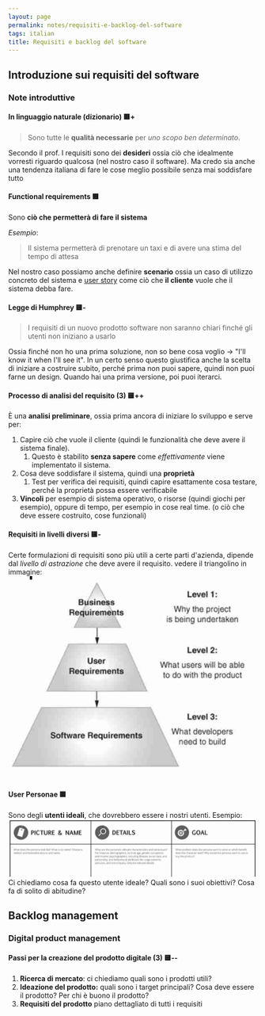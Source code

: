 ```yaml
---
layout: page
permalink: notes/requisiti-e-backlog-del-software
tags: italian
title: Requisiti e backlog del software
---
```


## Introduzione sui requisiti del software

### Note introduttive

#### In linguaggio naturale (dizionario) 🟥+

> Sono tutte le **qualità necessarie** per *uno scopo ben determinato*.

Secondo il prof. I requisiti sono dei **desideri** ossia ciò che idealmente vorresti riguardo qualcosa (nel nostro caso il software). Ma credo sia anche una tendenza italiana di fare le cose meglio possibile senza mai soddisfare tutto

#### Functional requirements 🟩
Sono **ciò che permetterà di fare il sistema**

*Esempio*:
> Il sistema permetterà di prenotare un taxi e di avere una stima del tempo di attesa

Nel nostro caso possiamo anche definire **scenario** ossia un caso di utilizzo concreto del sistema e [user story](/notes/modelli-agile#user-stories) come ciò che **il cliente** vuole che il sistema debba fare.

#### Legge di Humphrey 🟨-
> I requisiti di un nuovo prodotto software non saranno chiari finché gli utenti non iniziano a usarlo

Ossia finché non ho una prima soluzione, non so bene cosa voglio -> "I'll know it when I'll see it".
In un certo senso questo giustifica anche la scelta di iniziare a costruire subito, perché prima non puoi sapere, quindi non puoi farne un design.
Quando hai una prima versione, poi puoi iterarci.


#### Processo di analisi del requisito (3) 🟨++
È una **analisi preliminare**, ossia prima ancora di iniziare lo sviluppo e serve per:

1. Capire ciò che vuole il cliente (quindi le funzionalità che deve avere il sistema finale).
	1. Questo è stabilito **senza sapere** come *effettivamente* viene implementato il sistema.
2. Cosa deve soddisfare il sistema, quindi una **proprietà**
	1. Test per verifica dei requisiti, quindi capire esattamente cosa testare, perché la proprietà possa essere verificabile
3. **Vincoli** per esempio di sistema operativo, o risorse (quindi giochi per esempio), oppure di tempo, per esempio in cose real time. (o ciò che deve essere costruito, cose funzionali)

#### Requisiti in livelli diversi 🟨-
Certe formulazioni di requisiti sono più utili a certe parti d'azienda, dipende dal *livello di astrazione* che deve avere il requisito. vedere il triangolino in immagine:
<img src="/images/notes/Requisiti del software-1698072930836.jpeg" alt="Requisiti del software-1698072930836">

#### User Personae 🟩

Sono degli **utenti ideali**, che dovrebbero essere i nostri utenti.
Esempio:
<img src="/images/notes/Requisiti del software-1698075419027.jpeg" alt="Requisiti del software-1698075419027">
Ci chiediamo cosa fa questo utente ideale? Quali sono i suoi obiettivi? Cosa fa di solito di abitudine?

## Backlog management

### Digital product management

#### Passi per la creazione del prodotto digitale (3) 🟨--
1. **Ricerca di mercato**: ci chiediamo quali sono i prodotti utili?
2. **Ideazione del prodotto:** quali sono i target principali? Cosa deve essere il prodotto? Per chi è buono il prodotto?
3. **Requisiti del prodotto** piano dettagliato di tutti i requisiti